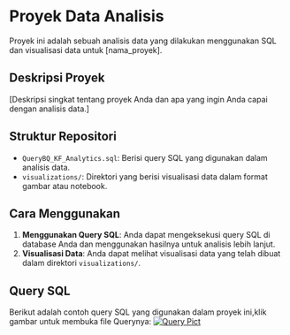# Proyek Data Analisis

Proyek ini adalah sebuah analisis data yang dilakukan menggunakan SQL dan visualisasi data untuk [nama_proyek].

## Deskripsi Proyek

[Deskripsi singkat tentang proyek Anda dan apa yang ingin Anda capai dengan analisis data.]

## Struktur Repositori

- `QueryBQ_KF_Analytics.sql`: Berisi query SQL yang digunakan dalam analisis data.
- `visualizations/`: Direktori yang berisi visualisasi data dalam format gambar atau notebook.

## Cara Menggunakan

1. **Menggunakan Query SQL**: Anda dapat mengeksekusi query SQL di database Anda dan menggunakan hasilnya untuk analisis lebih lanjut.
2. **Visualisasi Data**: Anda dapat melihat visualisasi data yang telah dibuat dalam direktori `visualizations/`.

## Query SQL

Berikut adalah contoh query SQL yang digunakan dalam proyek ini,klik gambar untuk membuka file Querynya:
[![Query Pict](https://github.com/mfathurohman/Documenting_project/assets/134922083/62da83d5-6498-4d9c-ad88-c1ee9b9781f0)](https://github.com/mfathurohman/Documenting_project/blob/6829690e24b7f8c0751c9b8c59bc4e27a51cdb0e/QueryBQ_KF_Analytics.sql)





